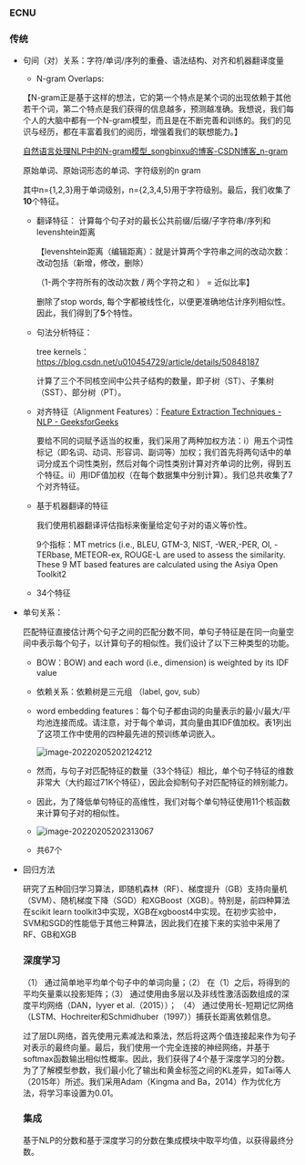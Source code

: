 ### ECNU

### 传统

* 句间（对）关系：字符/单词/序列的重叠、语法结构、对齐和机器翻译度量

  *  N-gram Overlaps:

    【N-gram正是基于这样的想法，它的第一个特点是某个词的出现依赖于其他若干个词，第二个特点是我们获得的信息越多，预测越准确。我想说，我们每个人的大脑中都有一个N-gram模型，而且是在不断完善和训练的。我们的见识与经历，都在丰富着我们的阅历，增强着我们的联想能力。】

    [自然语言处理NLP中的N-gram模型_songbinxu的博客-CSDN博客_n-gram](https://blog.csdn.net/songbinxu/article/details/80209197)

    原始单词、原始词形态的单词、字符级别的n gram

    其中n={1,2,3}用于单词级别，n={2,3,4,5}用于字符级别。最后，我们收集了**10**个特征。

  * 翻译特征：
    计算每个句子对的最长公共前缀/后缀/子字符串/序列和levenshtein距离

    【levenshtein距离（编辑距离）：就是计算两个字符串之间的改动次数：改动包括（新增，修改，删除）

    （1-两个字符所有的改动次数 / 两个字符之和 ） = 近似比率】

    删除了stop words, 每个字都被线性化，以便更准确地估计序列相似性。因此，我们得到了**5**个特性。 

  * 句法分析特征：

    tree kernels：https://blog.csdn.net/u010454729/article/details/50848187

    计算了三个不同核空间中公共子结构的数量，即子树（ST）、子集树（SST）、部分树（PT）。

  * 对齐特征（Alignment Features）：[Feature Extraction Techniques - NLP - GeeksforGeeks](https://www.geeksforgeeks.org/feature-extraction-techniques-nlp/)

    要给不同的词赋予适当的权重，我们采用了两种加权方法：i）用五个词性标记（即名词、动词、形容词、副词等）加权；我们首先将两句话中的单词分成五个词性类别，然后对每个词性类别计算对齐单词的比例，得到五个特征。ii）用IDF值加权（在每个数据集中分别计算）。我们总共收集了7个对齐特征。

  * 基于机器翻译的特征

    我们使用机器翻译评估指标来衡量给定句子对的语义等价性。

    9个指标：MT metrics (i.e., BLEU, GTM-3, NIST, -WER,-PER, Ol, -TERbase, METEOR-ex, ROUGE-L are used to assess the similarity. These 9 MT based features are calculated using the Asiya Open Toolkit2

  * 34个特征

* 单句关系：

  匹配特征直接估计两个句子之间的匹配分数不同，单句子特征是在同一向量空间中表示每个句子，以计算句子的相似性。我们设计了以下三种类型的功能。

  * BOW：BOW) and each word (i.e., dimension) is weighted by its IDF value

  * 依赖关系：依赖树是三元组 （label, gov, sub）

  * word embedding features：每个句子都由词的向量表示的最小/最大/平均池连接而成。请注意，对于每个单词，其向量由其IDF值加权。表1列出了这项工作中使用的四种最先进的预训练单词嵌入。

    ![image-20220205202124212](C:\Users\rina\AppData\Roaming\Typora\typora-user-images\image-20220205202124212.png)

  * 然而，与句子对匹配特征的数量（33个特征）相比，单个句子特征的维数非常大（大约超过71K个特征），因此会抑制句子对匹配特征的辨别能力。

  * 因此，为了降低单句特征的高维性，我们对每个单句特征使用11个核函数来计算句子对的相似性。 

  * ![image-20220205202313067](C:\Users\rina\AppData\Roaming\Typora\typora-user-images\image-20220205202313067.png)

  * 共67个

* 回归方法

  研究了五种回归学习算法，即随机森林（RF）、梯度提升（GB）支持向量机（SVM）、随机梯度下降（SGD）和XGBoost（XGB）。特别是，前四种算法在scikit  learn  toolkit3中实现，XGB在xgboost4中实现。在初步实验中，SVM和SGD的性能低于其他三种算法，因此我们在接下来的实验中采用了RF、GB和XGB

  

  ### 深度学习

  （1） 通过简单地平均单个句子中的单词向量；（2） 在（1）之后，将得到的平均矢量乘以投影矩阵；（3）  通过使用由多层以及非线性激活函数组成的深度平均网络（DAN，Iyyer et al.（2015））； （4）  通过使用长-短期记忆网络（LSTM、Hochreiter和Schmidhuber（1997））捕获长距离依赖信息。 

  过了层DL网络，首先使用元素减法和乘法，然后将这两个值连接起来作为句子对表示的最终向量。最后，我们使用一个完全连接的神经网络，并基于softmax函数输出相似性概率。因此，我们获得了4个基于深度学习的分数。为了了解模型参数，我们最小化了输出和黄金标签之间的KL差异，如Tai等人（2015年）所述。我们采用Adam（Kingma  and Ba，2014）作为优化方法，将学习率设置为0.01。 

  ### 集成 

  基于NLP的分数和基于深度学习的分数在集成模块中取平均值，以获得最终分数。